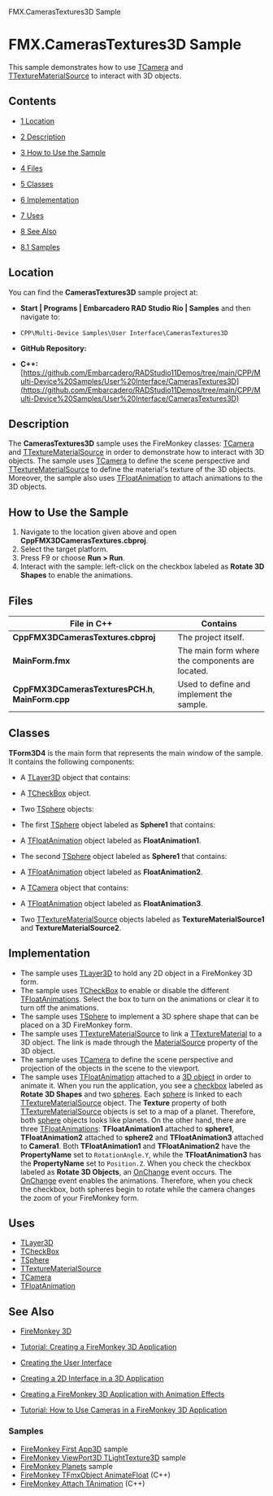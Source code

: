 FMX.CamerasTextures3D Sample[]()
# FMX.CamerasTextures3D Sample 


This sample demonstrates how to use [TCamera](http://docwiki.embarcadero.com/Libraries/en/FMX.Controls3D.TCamera) and [TTextureMaterialSource](http://docwiki.embarcadero.com/Libraries/en/FMX.MaterialSources.TTextureMaterialSource) to interact with 3D objects.
## Contents



* [1 Location](#Location)
* [2 Description](#Description)
* [3 How to Use the Sample](#How_to_Use_the_Sample)
* [4 Files](#Files)
* [5 Classes](#Classes)
* [6 Implementation](#Implementation)
* [7 Uses](#Uses)
* [8 See Also](#See_Also)

* [8.1 Samples](#Samples)


## Location 

You can find the **CamerasTextures3D** sample project at:
* **Start | Programs | Embarcadero RAD Studio Rio | Samples** and then navigate to:

* `CPP\Multi-Device Samples\User Interface\CamerasTextures3D`

* **GitHub Repository:**

* **C++:**[https://github.com/Embarcadero/RADStudio11Demos/tree/main/CPP/Multi-Device%20Samples/User%20Interface/CamerasTextures3D](https://github.com/Embarcadero/RADStudio11Demos/tree/main/CPP/Multi-Device%20Samples/User%20Interface/CamerasTextures3D)

## Description 

The **CamerasTextures3D** sample uses the FireMonkey classes: [TCamera](http://docwiki.embarcadero.com/Libraries/en/FMX.Controls3D.TCamera) and [TTextureMaterialSource](http://docwiki.embarcadero.com/Libraries/en/FMX.MaterialSources.TTextureMaterialSource) in order to demonstrate how to interact with 3D objects. The sample uses [TCamera](http://docwiki.embarcadero.com/Libraries/en/FMX.Controls3D.TCamera) to define the scene perspective and [TTextureMaterialSource](http://docwiki.embarcadero.com/Libraries/en/FMX.MaterialSources.TTextureMaterialSource) to define the material's texture of the 3D objects. Moreover, the sample also uses [TFloatAnimation](http://docwiki.embarcadero.com/Libraries/en/FMX.Ani.TFloatAnimation) to attach animations to the 3D objects.
## How to Use the Sample 


1.  Navigate to the location given above and open **CppFMX3DCamerasTextures.cbproj**.
2.  Select the target platform.
3.  Press F9 or choose **Run > Run**.
4.  Interact with the sample: left-click on the checkbox labeled as **Rotate 3D Shapes** to enable the animations.

## Files 



|**File in C++**                                   |**Contains**                                   |
|--------------------------------------------------|-----------------------------------------------|
|**CppFMX3DCamerasTextures.cbproj**                |The project itself.                            |
|**MainForm.fmx**                                  |The main form where the components are located.|
|**CppFMX3DCamerasTexturesPCH.h**, **MainForm.cpp**|Used to define and implement the sample.       |


## Classes 

**TForm3D4** is the main form that represents the main window of the sample. It contains the following components:
*  A [TLayer3D](http://docwiki.embarcadero.com/Libraries/en/FMX.Layers3D.TLayer3D) object that contains:

*  A [TCheckBox](http://docwiki.embarcadero.com/Libraries/en/FMX.StdCtrls.TCheckBox) object.

*  Two [TSphere](http://docwiki.embarcadero.com/Libraries/en/FMX.Objects3D.TSphere) objects:

*  The first [TSphere](http://docwiki.embarcadero.com/Libraries/en/FMX.Objects3D.TSphere) object labeled as **Sphere1** that contains:

*  A [TFloatAnimation](http://docwiki.embarcadero.com/Libraries/en/FMX.Ani.TFloatAnimation) object labeled as **FloatAnimation1**.

*  The second [TSphere](http://docwiki.embarcadero.com/Libraries/en/FMX.Objects3D.TSphere) object labeled as **Sphere1** that contains:

*  A [TFloatAnimation](http://docwiki.embarcadero.com/Libraries/en/FMX.Ani.TFloatAnimation) object labeled as **FloatAnimation2**.

*  A [TCamera](http://docwiki.embarcadero.com/Libraries/en/FMX.Controls3D.TCamera) object that contains:

*  A [TFloatAnimation](http://docwiki.embarcadero.com/Libraries/en/FMX.Ani.TFloatAnimation) object labeled as **FloatAnimation3**.

*  Two [TTextureMaterialSource](http://docwiki.embarcadero.com/Libraries/en/FMX.MaterialSources.TTextureMaterialSource) objects labeled as **TextureMaterialSource1** and **TextureMaterialSource2**.

## Implementation 


*  The sample uses [TLayer3D](http://docwiki.embarcadero.com/Libraries/en/FMX.Layers3D.TLayer3D) to hold any 2D object in a FireMonkey 3D form.
*  The sample uses [TCheckBox](http://docwiki.embarcadero.com/Libraries/en/FMX.StdCtrls.TCheckBox) to enable or disable the different [TFloatAnimations](http://docwiki.embarcadero.com/Libraries/en/FMX.Ani.TFloatAnimation). Select the box to turn on the animations or clear it to turn off the animations.
*  The sample uses [TSphere](http://docwiki.embarcadero.com/Libraries/en/FMX.Objects3D.TSphere) to implement a 3D sphere shape that can be placed on a 3D FireMonkey form.
*  The sample uses [TTextureMaterialSource](http://docwiki.embarcadero.com/Libraries/en/FMX.MaterialSources.TTextureMaterialSource) to link a [TTextureMaterial](http://docwiki.embarcadero.com/Libraries/en/FMX.Materials.TTextureMaterial) to a 3D object. The link is made through the [MaterialSource](http://docwiki.embarcadero.com/Libraries/en/FMX.Objects3D.TShape3D.MaterialSource) property of the 3D object.
*  The sample uses [TCamera](http://docwiki.embarcadero.com/Libraries/en/FMX.Controls3D.TCamera) to define the scene perspective and projection of the objects in the scene to the viewport.
*  The sample uses [TFloatAnimation](http://docwiki.embarcadero.com/Libraries/en/FMX.Ani.TFloatAnimation) attached to a [3D object](http://docwiki.embarcadero.com/Libraries/en/FMX.Objects3D) in order to animate it.
When you run the application, you see a [checkbox](http://docwiki.embarcadero.com/Libraries/en/FMX.StdCtrls.TCheckBox) labeled as **Rotate 3D Shapes** and two [spheres](http://docwiki.embarcadero.com/Libraries/en/FMX.Objects3D.TSphere). Each [sphere](http://docwiki.embarcadero.com/Libraries/en/FMX.Objects3D.TSphere) is linked to each [TTextureMaterialSource](http://docwiki.embarcadero.com/Libraries/en/FMX.MaterialSources.TTextureMaterialSource) object. The **Texture** property of both [TTextureMaterialSource](http://docwiki.embarcadero.com/Libraries/en/FMX.MaterialSources.TTextureMaterialSource) objects is set to a map of a planet. Therefore, both [sphere](http://docwiki.embarcadero.com/Libraries/en/FMX.Objects3D.TSphere) objects looks like planets. On the other hand, there are three [TFloatAnimations](http://docwiki.embarcadero.com/Libraries/en/FMX.Ani.TFloatAnimation): **TFloatAnimation1** attached to **sphere1**, **TFloatAnimation2** attached to **sphere2** and **TFloatAnimation3** attached to **Camera1**. Both **TFloatAnimation1** and **TFloatAnimation2** have the **PropertyName** set to `RotationAngle.Y`, while the **TFloatAnimation3** has the **PropertyName** set to `Position.Z`. When you check the checkbox labeled as **Rotate 3D Objects**, an [OnChange](http://docwiki.embarcadero.com/Libraries/en/FMX.StdCtrls.TCheckBox.OnChange) event occurs. The [OnChange](http://docwiki.embarcadero.com/Libraries/en/FMX.StdCtrls.TCheckBox.OnChange) event enables the animations. Therefore, when you check the checkbox, both spheres begin to rotate while the camera changes the zoom of your FireMonkey form.
## Uses 


* [TLayer3D](http://docwiki.embarcadero.com/Libraries/en/FMX.Layers3D.TLayer3D)
* [TCheckBox](http://docwiki.embarcadero.com/Libraries/en/FMX.StdCtrls.TCheckBox)
* [TSphere](http://docwiki.embarcadero.com/Libraries/en/FMX.Objects3D.TSphere)
* [TTextureMaterialSource](http://docwiki.embarcadero.com/Libraries/en/FMX.MaterialSources.TTextureMaterialSource)
* [TCamera](http://docwiki.embarcadero.com/Libraries/en/FMX.Controls3D.TCamera)
* [TFloatAnimation](http://docwiki.embarcadero.com/Libraries/en/FMX.Ani.TFloatAnimation)

## See Also 


* [FireMonkey 3D](http://docwiki.embarcadero.com/RADStudio/en/FireMonkey_3D)
* [Tutorial: Creating a FireMonkey 3D Application](http://docwiki.embarcadero.com/RADStudio/en/Tutorial:_Creating_a_FireMonkey_3D_Application)

* [Creating the User Interface](http://docwiki.embarcadero.com/RADStudio/en/Creating_the_User_Interface_(FireMonkey_3D_Tutorial))
* [Creating a 2D Interface in a 3D Application](http://docwiki.embarcadero.com/RADStudio/en/Creating_a_2D_Interface_in_a_3D_Application_(FireMonkey_3D_Tutorial))
* [Creating a FireMonkey 3D Application with Animation Effects](http://docwiki.embarcadero.com/RADStudio/en/Creating_a_FireMonkey_3D_Application_with_Animation_Effects)

* [Tutorial: How to Use Cameras in a FireMonkey 3D Application](http://docwiki.embarcadero.com/RADStudio/en/Tutorial:_How_to_Use_Cameras_in_a_FireMonkey_3D_Application)

### Samples 


* [FireMonkey First App3D](http://docwiki.embarcadero.com/CodeExamples/en/FMX.FirstApp3D_Sample) sample
* [FireMonkey ViewPort3D TLightTexture3D](http://docwiki.embarcadero.com/CodeExamples/en/FMX.ViewPort3DTLightTexture3D_Sample) sample
* [FireMonkey Planets](http://docwiki.embarcadero.com/CodeExamples/en/FMX.Planets_Sample) sample
* [FireMonkey TFmxObject AnimateFloat](http://docwiki.embarcadero.com/CodeExamples/en/FMXTFmxObjectAnimateFloat_%28C%2B%2B%29) (C++)
* [FireMonkey Attach TAnimation](http://docwiki.embarcadero.com/CodeExamples/en/FMXAttachTAnimation_%28C%2B%2B%29) (C++)





